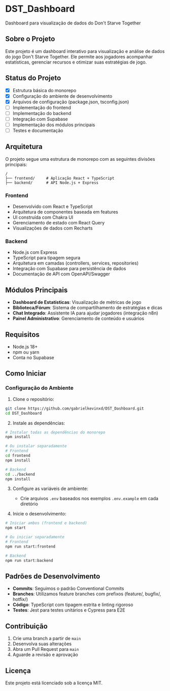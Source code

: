 # DST_Dashboard

Dashboard para visualização de dados do Don't Starve Together

## Sobre o Projeto

Este projeto é um dashboard interativo para visualização e análise de dados do jogo Don't Starve Together. Ele permite aos jogadores acompanhar estatísticas, gerenciar recursos e otimizar suas estratégias de jogo.

## Status do Projeto

- [x] Estrutura básica do monorepo
- [x] Configuração do ambiente de desenvolvimento
- [x] Arquivos de configuração (package.json, tsconfig.json)
- [ ] Implementação do frontend
- [ ] Implementação do backend
- [ ] Integração com Supabase
- [ ] Implementação dos módulos principais
- [ ] Testes e documentação

## Arquitetura

O projeto segue uma estrutura de monorepo com as seguintes divisões principais:

```
/
├── frontend/     # Aplicação React + TypeScript
├── backend/      # API Node.js + Express
```

### Frontend

- Desenvolvido com React e TypeScript
- Arquitetura de componentes baseada em features
- UI construída com Chakra UI
- Gerenciamento de estado com React Query
- Visualizações de dados com Recharts

### Backend

- Node.js com Express
- TypeScript para tipagem segura
- Arquitetura em camadas (controllers, services, repositories)
- Integração com Supabase para persistência de dados
- Documentação de API com OpenAPI/Swagger

## Módulos Principais

- **Dashboard de Estatísticas**: Visualização de métricas de jogo
- **Biblioteca/Fórum**: Sistema de compartilhamento de estratégias e dicas
- **Chat Integrado**: Assistente IA para ajudar jogadores (integração n8n)
- **Painel Administrativo**: Gerenciamento de conteúdo e usuários

## Requisitos

- Node.js 18+
- npm ou yarn
- Conta no Supabase

## Como Iniciar

### Configuração do Ambiente

1. Clone o repositório:
```bash
git clone https://github.com/gabrielkevinxd/DST_Dashboard.git
cd DST_Dashboard
```

2. Instale as dependências:
```bash
# Instalar todas as dependências do monorepo
npm install

# Ou instalar separadamente
# Frontend
cd frontend
npm install

# Backend
cd ../backend
npm install
```

3. Configure as variáveis de ambiente:
   - Crie arquivos `.env` baseados nos exemplos `.env.example` em cada diretório

4. Inicie o desenvolvimento:
```bash
# Iniciar ambos (frontend e backend)
npm start

# Ou iniciar separadamente
# Frontend
npm run start:frontend

# Backend
npm run start:backend
```

## Padrões de Desenvolvimento

- **Commits**: Seguimos o padrão Conventional Commits
- **Branches**: Utilizamos feature branches com prefixos (feature/, bugfix/, hotfix/)
- **Código**: TypeScript com tipagem estrita e linting rigoroso
- **Testes**: Jest para testes unitários e Cypress para E2E

## Contribuição

1. Crie uma branch a partir de `main`
2. Desenvolva suas alterações
3. Abra um Pull Request para `main`
4. Aguarde a revisão e aprovação

## Licença

Este projeto está licenciado sob a licença MIT.